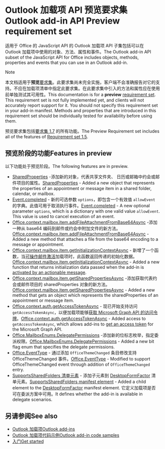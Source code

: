 # <a name="outlook-add-in-api-preview-requirement-set"></a><span data-ttu-id="e94d1-101">Outlook 加载项 API 预览要求集</span><span class="sxs-lookup"><span data-stu-id="e94d1-101">Outlook add-in API Preview requirement set</span></span>

<span data-ttu-id="e94d1-102">适用于 Office 的 JavaScript API 的 Outlook 加载项 API 子集包括可以在 Outlook 加载项中使用的对象、方法、属性和事件。</span><span class="sxs-lookup"><span data-stu-id="e94d1-102">The Outlook add-in API subset of the JavaScript API for Office includes objects, methods, properties and events that you can use in an Outlook add-in.</span></span>

> [!NOTE]
> <span data-ttu-id="e94d1-p101">本文档适用于**预览**[要求集](/office/dev/add-ins/reference/requirement-sets/outlook-api-requirement-sets)。此要求集尚未完全实施，客户端不会准确报告对它的支持。不应在加载项清单中指定此要求集。在此要求集中引入的方法和属性应在使用前单独测试其可用性。</span><span class="sxs-lookup"><span data-stu-id="e94d1-p101">This documentation is for a **preview** [requirement set](/office/dev/add-ins/reference/requirement-sets/outlook-api-requirement-sets). This requirement set is not fully implemented yet, and clients will not accurately report support for it. You should not specify this requirement set in your add-in manifest. Methods and properties that are introduced in this requirement set should be individually tested for availability before using them.</span></span>

<span data-ttu-id="e94d1-107">预览要求集包括[要求集 1.7](../requirement-set-1.7/outlook-requirement-set-1.7.md) 的所有功能。</span><span class="sxs-lookup"><span data-stu-id="e94d1-107">The Preview Requirement set includes all of the features of [Requirement set 1.5](../requirement-set-1.7/outlook-requirement-set-1.7.md).</span></span>

## <a name="features-in-preview"></a><span data-ttu-id="e94d1-108">预览阶段的功能</span><span class="sxs-lookup"><span data-stu-id="e94d1-108">Features in preview</span></span>

<span data-ttu-id="e94d1-109">以下功能处于预览阶段。</span><span class="sxs-lookup"><span data-stu-id="e94d1-109">The following features are in preview.</span></span>

- <span data-ttu-id="e94d1-110">[SharedProperties](/javascript/api/outlook/office.sharedproperties) -添加新的对象，代表共享文件夹、 日历或邮箱中约会或邮件项目的属性。</span><span class="sxs-lookup"><span data-stu-id="e94d1-110">[SharedProperties](/javascript/api/outlook/office.sharedproperties) - Added a new object that represents the properties of an appointment or message item in a shared folder, calendar, or mailbox.</span></span>
- <span data-ttu-id="e94d1-p102">[Event.completed](/javascript/api/office/office.addincommands.event#completed-options-) - 新的可选参数 `options`，即包含一个有效值 `allowEvent` 的字典。此值可用于取消执行事件。</span><span class="sxs-lookup"><span data-stu-id="e94d1-p102">[Event.completed](/javascript/api/office/office.addincommands.event#completed-options-) - A new optional parameter `options`, which is a dictionary with one valid value `allowEvent`. This value is used to cancel execution of an event.</span></span>
- <span data-ttu-id="e94d1-113">[Office.context.mailbox.item.addFileAttachmentFromBase64Async](office.context.mailbox.item.md#addfileattachmentfrombase64asyncbase64file-attachmentname-options-callback) -添加一种从 base64 编码到邮件或约会中附加文件的新方法。</span><span class="sxs-lookup"><span data-stu-id="e94d1-113">[Office.context.mailbox.item.addFileAttachmentFromBase64Async](office.context.mailbox.item.md#addfileattachmentfrombase64asyncbase64file-attachmentname-options-callback) - Added a new method that attaches a file from the base64 encoding to a message or appointment.</span></span>
- <span data-ttu-id="e94d1-114">[Office.context.mailbox.item.getInitializationContextAsync](office.context.mailbox.item.md#getinitializationcontextasyncoptions-callback) - 新增了一个函数，当[可操作邮件激活](https://docs.microsoft.com/outlook/actionable-messages/invoke-add-in-from-actionable-message)加载项时，此函数返回传递的初始化数据。</span><span class="sxs-lookup"><span data-stu-id="e94d1-114">[Office.context.mailbox.item.getInitializationContextAsync](office.context.mailbox.item.md#getinitializationcontextasyncoptions-callback) - Added a new function that returns initialization data passed when the add-in is [activated by an actionable message](https://docs.microsoft.com/outlook/actionable-messages/invoke-add-in-from-actionable-message).</span></span>
- <span data-ttu-id="e94d1-115">[Office.context.mailbox.item.getSharedPropertiesAsync](office.context.mailbox.item.md#getsharedpropertiesasyncoptions-callback) -添加获取代表约会或邮件项目的 sharedProperties 对象的新方法。</span><span class="sxs-lookup"><span data-stu-id="e94d1-115">[Office.context.mailbox.item.getSharedPropertiesAsync](office.context.mailbox.item.md#getsharedpropertiesasyncoptions-callback) - Added a new method that gets an object which represents the sharedProperties of an appointment or message item.</span></span>
- <span data-ttu-id="e94d1-116">[Office.context.auth.getAccessTokenAsync](https://docs.microsoft.com/office/dev/add-ins/develop/sso-in-office-add-ins#sso-api-reference) - 现已开始支持访问`getAccessTokenAsync`，以便加载项能够[获取 Microsoft Graph API 的访问令牌](https://docs.microsoft.com/outlook/add-ins/authenticate-a-user-with-an-sso-token)。</span><span class="sxs-lookup"><span data-stu-id="e94d1-116">[Office.context.auth.getAccessTokenAsync](https://docs.microsoft.com/office/dev/add-ins/develop/sso-in-office-add-ins#sso-api-reference) - Added access to `getAccessTokenAsync`, which allows add-ins to [get an access token](https://docs.microsoft.com/outlook/add-ins/authenticate-a-user-with-an-sso-token) for the Microsoft Graph API.</span></span>
- <span data-ttu-id="e94d1-117">[Office.MailboxEnums.DelegatePermissions](/javascript/api/outlook/office.mailboxenums.delegatepermissions) -添加新的位标志枚举，指定委派权限。</span><span class="sxs-lookup"><span data-stu-id="e94d1-117">[Office.MailboxEnums.DelegatePermissions](/javascript/api/outlook/office.mailboxenums.delegatepermissions) - Added a new bit flag enum that specifies the delegate permissions.</span></span>
- <span data-ttu-id="e94d1-118">[Office.EventType](/javascript/api/office/office.eventtype) - 通过添加 `OfficeThemeChanged` 条目修改支持 OfficeThemeChanged 事件。</span><span class="sxs-lookup"><span data-stu-id="e94d1-118">[Office.EventType](/javascript/api/office/office.eventtype) - Modified to support OfficeThemeChanged event through addition of `OfficeThemeChanged` entry.</span></span>
- <span data-ttu-id="e94d1-119">[SupportsSharedFolders 清单元素](../../manifest/supportssharedfolders.md) - 添加子元素到 [DesktopFormFactor](../../manifest/desktopformfactor.md) 清单元素。</span><span class="sxs-lookup"><span data-stu-id="e94d1-119">[SupportsSharedFolders manifest element](../../manifest/supportssharedfolders.md) - Added a child element to the [DesktopFormFactor](../../manifest/desktopformfactor.md) manifest element.</span></span> <span data-ttu-id="e94d1-120">它定义加载项是否可在委派方案中可用。</span><span class="sxs-lookup"><span data-stu-id="e94d1-120">It defines whether the add-in is available in delegate scenarios.</span></span>

## <a name="see-also"></a><span data-ttu-id="e94d1-121">另请参阅</span><span class="sxs-lookup"><span data-stu-id="e94d1-121">See also</span></span>

- [<span data-ttu-id="e94d1-122">Outlook 加载项</span><span class="sxs-lookup"><span data-stu-id="e94d1-122">Outlook add-ins</span></span>](https://docs.microsoft.com/outlook/add-ins/)
- [<span data-ttu-id="e94d1-123">Outlook 加载项代码示例</span><span class="sxs-lookup"><span data-stu-id="e94d1-123">Outlook add-in code samples</span></span>](https://developer.microsoft.com/outlook/gallery/?filterBy=Outlook,Samples,Add-ins)
- [<span data-ttu-id="e94d1-124">入门</span><span class="sxs-lookup"><span data-stu-id="e94d1-124">Get started</span></span>](https://docs.microsoft.com/outlook/add-ins/quick-start)